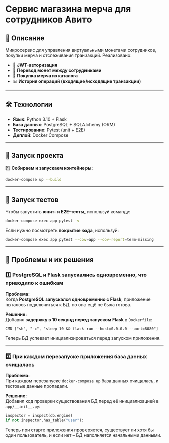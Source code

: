 # Сервис магазина мерча для сотрудников Авито

## **📌 Описание**
Микросервис для управления виртуальными монетами сотрудников, покупки мерча и отслеживания транзакций. Реализовано:
- 🔐 **JWT-авторизация**
- 💸 **Перевод монет между сотрудниками**
- 🛒 **Покупка мерча из каталога**
- 📊 **История операций (входящие/исходящие транзакции)**

---

## **🛠 Технологии**
- **Язык**: Python 3.10 + Flask
- **База данных**: PostgreSQL + SQLAlchemy (ORM)
- **Тестирование**: Pytest (unit + E2E)
- **Деплой**: Docker Compose

---

## **🚀 Запуск проекта**
1️⃣ **Собираем и запускаем контейнеры:**
```bash
docker-compose up --build
```

---

## **🧪 Запуск тестов**
Чтобы запустить **юнит- и E2E-тесты**, используй команду:
```bash
docker-compose exec app pytest -v
```
Если нужно посмотреть **покрытие кода**, используй:
```bash
docker-compose exec app pytest --cov=app --cov-report=term-missing
```

---

## **🐞 Проблемы и их решения**
### **1️⃣ PostgreSQL и Flask запускались одновременно, что приводило к ошибкам**
**Проблема:**  
Когда **PostgreSQL запускался одновременно с Flask**, приложение пыталось подключиться к БД, но она ещё не была готова.

**Решение:**  
Добавил **задержку в 10 секунд перед запуском Flask** в `Dockerfile`:
```
CMD ["sh", "-c", "sleep 10 && flask run --host=0.0.0.0 --port=8080"]
```
Теперь БД успевает инициализироваться перед запуском приложения.

---

### **2️⃣ При каждом перезапуске приложения база данных очищалась**
**Проблема:**  
При каждом перезапуске `docker-compose up` база данных очищалась, и тестовые данные пропадали.

**Решение:**  
Добавил код проверки существования БД перед её инициализацией в `app/__init__.py`:
```python
inspector = inspect(db.engine)
if not inspector.has_table("user"):
```
Теперь при старте приложения проверяется, существует ли хотя бы один пользователь, и если нет – БД наполняется начальными данными.
